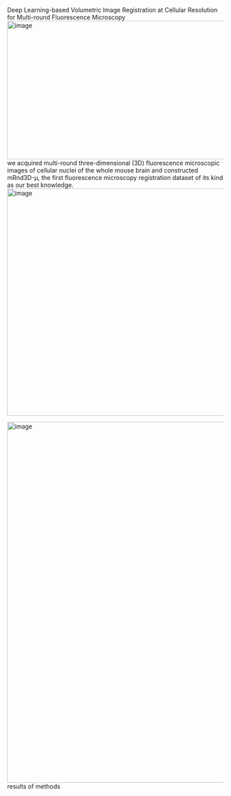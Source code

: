 Deep Learning-based Volumetric Image Registration at Cellular Resolution for Multi-round Fluorescence Microscopy
<img width="1044" height="321" alt="image" src="https://github.com/user-attachments/assets/b6ca1347-ba87-4fb3-93b5-95387fd08726" />
we acquired multi-round three-dimensional (3D) fluorescence microscopic images of cellular nuclei of the whole mouse brain and constructed mRnd3D-μ, the first fluorescence microscopy registration dataset of its kind as our best knowledge.
<img width="1053" height="527" alt="image" src="https://github.com/user-attachments/assets/e3bda934-72c0-4230-8e7b-4e4fa7d89230" />

<img width="1046" height="837" alt="image" src="https://github.com/user-attachments/assets/86b1251e-0469-4f01-ac1f-95d8d1d2af86" />
results of methods
